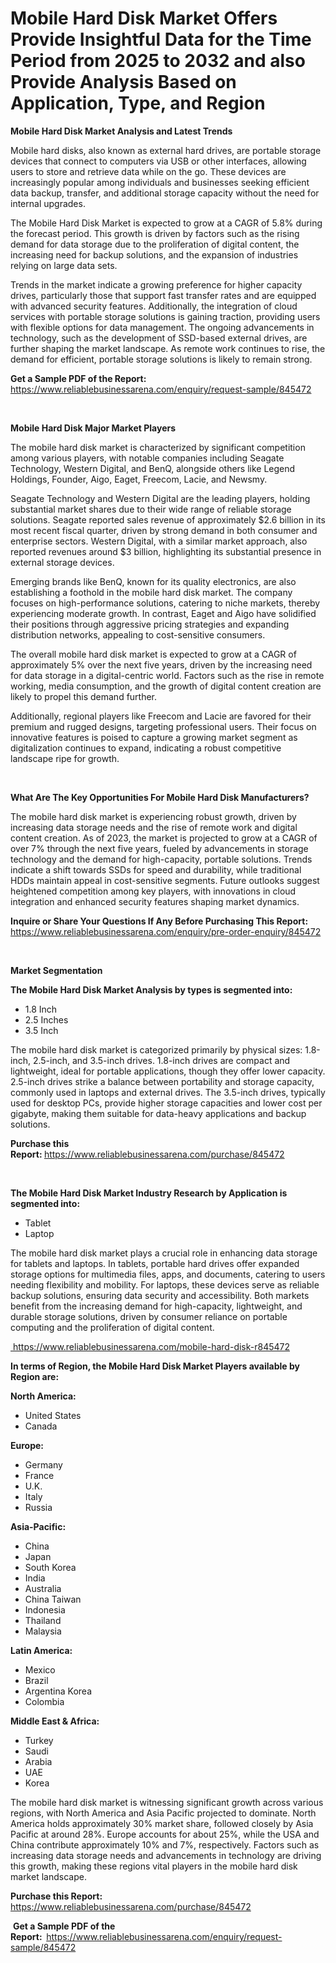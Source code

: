 <p><h1>Mobile Hard Disk Market Offers Provide Insightful Data for the Time Period from 2025 to 2032 and also Provide Analysis Based on Application, Type, and Region</h1></p><p><strong>Mobile Hard Disk Market Analysis and Latest Trends</strong></p>
<p><p>Mobile hard disks, also known as external hard drives, are portable storage devices that connect to computers via USB or other interfaces, allowing users to store and retrieve data while on the go. These devices are increasingly popular among individuals and businesses seeking efficient data backup, transfer, and additional storage capacity without the need for internal upgrades.</p><p>The Mobile Hard Disk Market is expected to grow at a CAGR of 5.8% during the forecast period. This growth is driven by factors such as the rising demand for data storage due to the proliferation of digital content, the increasing need for backup solutions, and the expansion of industries relying on large data sets. </p><p>Trends in the market indicate a growing preference for higher capacity drives, particularly those that support fast transfer rates and are equipped with advanced security features. Additionally, the integration of cloud services with portable storage solutions is gaining traction, providing users with flexible options for data management. The ongoing advancements in technology, such as the development of SSD-based external drives, are further shaping the market landscape. As remote work continues to rise, the demand for efficient, portable storage solutions is likely to remain strong.</p></p>
<p><strong>Get a Sample PDF of the Report:&nbsp;</strong> <a href="https://www.reliablebusinessarena.com/enquiry/request-sample/845472?utm_campaign=3035&utm_medium=2&utm_source=Github&utm_content=ia&utm_term=15042025&utm_id=mobile-hard-disk">https://www.reliablebusinessarena.com/enquiry/request-sample/845472</a></p>
<p>&nbsp;</p>
<p><strong>Mobile Hard Disk Major Market Players</strong></p>
<p><p>The mobile hard disk market is characterized by significant competition among various players, with notable companies including Seagate Technology, Western Digital, and BenQ, alongside others like Legend Holdings, Founder, Aigo, Eaget, Freecom, Lacie, and Newsmy. </p><p>Seagate Technology and Western Digital are the leading players, holding substantial market shares due to their wide range of reliable storage solutions. Seagate reported sales revenue of approximately $2.6 billion in its most recent fiscal quarter, driven by strong demand in both consumer and enterprise sectors. Western Digital, with a similar market approach, also reported revenues around $3 billion, highlighting its substantial presence in external storage devices.</p><p>Emerging brands like BenQ, known for its quality electronics, are also establishing a foothold in the mobile hard disk market. The company focuses on high-performance solutions, catering to niche markets, thereby experiencing moderate growth. In contrast, Eaget and Aigo have solidified their positions through aggressive pricing strategies and expanding distribution networks, appealing to cost-sensitive consumers.</p><p>The overall mobile hard disk market is expected to grow at a CAGR of approximately 5% over the next five years, driven by the increasing need for data storage in a digital-centric world. Factors such as the rise in remote working, media consumption, and the growth of digital content creation are likely to propel this demand further.</p><p>Additionally, regional players like Freecom and Lacie are favored for their premium and rugged designs, targeting professional users. Their focus on innovative features is poised to capture a growing market segment as digitalization continues to expand, indicating a robust competitive landscape ripe for growth.</p></p>
<p>&nbsp;</p>
<p><strong>What Are The Key Opportunities For Mobile Hard Disk Manufacturers?</strong></p>
<p><p>The mobile hard disk market is experiencing robust growth, driven by increasing data storage needs and the rise of remote work and digital content creation. As of 2023, the market is projected to grow at a CAGR of over 7% through the next five years, fueled by advancements in storage technology and the demand for high-capacity, portable solutions. Trends indicate a shift towards SSDs for speed and durability, while traditional HDDs maintain appeal in cost-sensitive segments. Future outlooks suggest heightened competition among key players, with innovations in cloud integration and enhanced security features shaping market dynamics.</p></p>
<p><strong>Inquire or Share Your Questions If Any Before Purchasing This Report:</strong> <a href="https://www.reliablebusinessarena.com/enquiry/pre-order-enquiry/845472?utm_campaign=3035&utm_medium=2&utm_source=Github&utm_content=ia&utm_term=15042025&utm_id=mobile-hard-disk">https://www.reliablebusinessarena.com/enquiry/pre-order-enquiry/845472</a></p>
<p>&nbsp;</p>
<p><strong>Market Segmentation</strong></p>
<p><strong>The Mobile Hard Disk Market Analysis by types is segmented into:</strong></p>
<p><ul><li>1.8 Inch</li><li>2.5 Inches</li><li>3.5 Inch</li></ul></p>
<p><p>The mobile hard disk market is categorized primarily by physical sizes: 1.8-inch, 2.5-inch, and 3.5-inch drives. 1.8-inch drives are compact and lightweight, ideal for portable applications, though they offer lower capacity. 2.5-inch drives strike a balance between portability and storage capacity, commonly used in laptops and external drives. The 3.5-inch drives, typically used for desktop PCs, provide higher storage capacities and lower cost per gigabyte, making them suitable for data-heavy applications and backup solutions.</p></p>
<p><strong>Purchase this Report:&nbsp;</strong><a href="https://www.reliablebusinessarena.com/purchase/845472?utm_campaign=3035&utm_medium=2&utm_source=Github&utm_content=ia&utm_term=15042025&utm_id=mobile-hard-disk">https://www.reliablebusinessarena.com/purchase/845472</a></p>
<p>&nbsp;</p>
<p><strong>The Mobile Hard Disk Market Industry Research by Application is segmented into:</strong></p>
<p><ul><li>Tablet</li><li>Laptop</li></ul></p>
<p><p>The mobile hard disk market plays a crucial role in enhancing data storage for tablets and laptops. In tablets, portable hard drives offer expanded storage options for multimedia files, apps, and documents, catering to users needing flexibility and mobility. For laptops, these devices serve as reliable backup solutions, ensuring data security and accessibility. Both markets benefit from the increasing demand for high-capacity, lightweight, and durable storage solutions, driven by consumer reliance on portable computing and the proliferation of digital content.</p></p>
<p><a href="https://www.reliablebusinessarena.com/mobile-hard-disk-r845472?utm_campaign=3035&utm_medium=2&utm_source=Github&utm_content=ia&utm_term=15042025&utm_id=mobile-hard-disk">&nbsp;https://www.reliablebusinessarena.com/mobile-hard-disk-r845472</a></p>
<p><strong>In terms of Region, the Mobile Hard Disk Market Players available by Region are:</strong></p>
<p>
    <p> <strong> North America: </strong>
        <ul>
            <li>United States</li>
            <li>Canada</li>
        </ul>
        </p> 
    <p> <strong> Europe: </strong>
        <ul>
            <li>Germany</li>
            <li>France</li>
            <li>U.K.</li>
            <li>Italy</li>
            <li>Russia</li>
        </ul>
        </p> 
    <p> <strong> Asia-Pacific: </strong>
        <ul>
            <li>China</li>
            <li>Japan</li>
            <li>South Korea</li>
            <li>India</li>
            <li>Australia</li>
            <li>China Taiwan</li>
            <li>Indonesia</li>
            <li>Thailand</li>
            <li>Malaysia</li>
        </ul>
        </p> 
    <p> <strong> Latin America: </strong>
        <ul>
            <li>Mexico</li>
            <li>Brazil</li>
            <li>Argentina Korea</li>
            <li>Colombia</li>
        </ul>
        </p> 
    <p> <strong> Middle East & Africa: </strong>
        <ul>
            <li>Turkey</li>
            <li>Saudi</li>
            <li>Arabia</li>
            <li>UAE</li>
            <li>Korea</li>
        </ul>
    </p>
    </p>
<p><p>The mobile hard disk market is witnessing significant growth across various regions, with North America and Asia Pacific projected to dominate. North America holds approximately 30% market share, followed closely by Asia Pacific at around 28%. Europe accounts for about 25%, while the USA and China contribute approximately 10% and 7%, respectively. Factors such as increasing data storage needs and advancements in technology are driving this growth, making these regions vital players in the mobile hard disk market landscape.</p></p>
<p><strong>Purchase this Report: </strong><a href="https://www.reliablebusinessarena.com/purchase/845472?utm_campaign=3035&utm_medium=2&utm_source=Github&utm_content=ia&utm_term=15042025&utm_id=mobile-hard-disk">https://www.reliablebusinessarena.com/purchase/845472</a></p>
<p>&nbsp;<strong>Get a Sample PDF of the Report:&nbsp;&nbsp;</strong><a href="https://www.reliablebusinessarena.com/enquiry/request-sample/845472?utm_campaign=3035&utm_medium=2&utm_source=Github&utm_content=ia&utm_term=15042025&utm_id=mobile-hard-disk">https://www.reliablebusinessarena.com/enquiry/request-sample/845472</a></p>
<p><strong></strong></p>
<p><p></p><p></p><p></p></p>